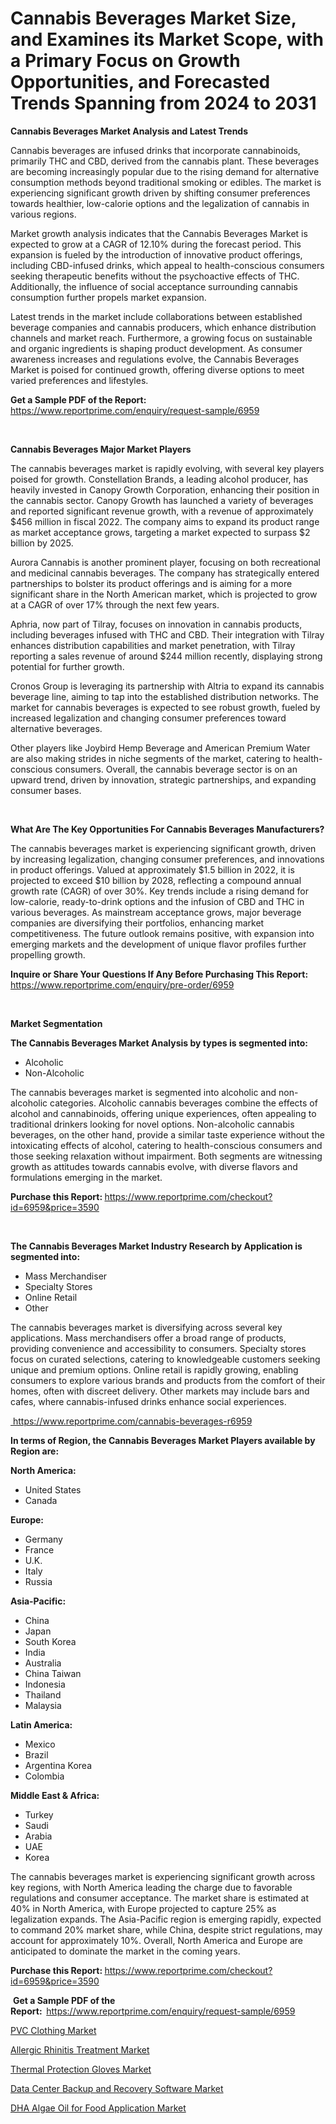 <p><h1>Cannabis Beverages Market Size, and Examines its Market Scope, with a Primary Focus on Growth Opportunities, and Forecasted Trends Spanning from 2024 to 2031</h1></p><p><strong>Cannabis Beverages Market Analysis and Latest Trends</strong></p>
<p><p>Cannabis beverages are infused drinks that incorporate cannabinoids, primarily THC and CBD, derived from the cannabis plant. These beverages are becoming increasingly popular due to the rising demand for alternative consumption methods beyond traditional smoking or edibles. The market is experiencing significant growth driven by shifting consumer preferences towards healthier, low-calorie options and the legalization of cannabis in various regions.</p><p>Market growth analysis indicates that the Cannabis Beverages Market is expected to grow at a CAGR of 12.10% during the forecast period. This expansion is fueled by the introduction of innovative product offerings, including CBD-infused drinks, which appeal to health-conscious consumers seeking therapeutic benefits without the psychoactive effects of THC. Additionally, the influence of social acceptance surrounding cannabis consumption further propels market expansion.</p><p>Latest trends in the market include collaborations between established beverage companies and cannabis producers, which enhance distribution channels and market reach. Furthermore, a growing focus on sustainable and organic ingredients is shaping product development. As consumer awareness increases and regulations evolve, the Cannabis Beverages Market is poised for continued growth, offering diverse options to meet varied preferences and lifestyles.</p></p>
<p><strong>Get a Sample PDF of the Report:&nbsp;</strong> <a href="https://www.reportprime.com/enquiry/request-sample/6959">https://www.reportprime.com/enquiry/request-sample/6959</a></p>
<p>&nbsp;</p>
<p><strong>Cannabis Beverages Major Market Players</strong></p>
<p><p>The cannabis beverages market is rapidly evolving, with several key players poised for growth. Constellation Brands, a leading alcohol producer, has heavily invested in Canopy Growth Corporation, enhancing their position in the cannabis sector. Canopy Growth has launched a variety of beverages and reported significant revenue growth, with a revenue of approximately $456 million in fiscal 2022. The company aims to expand its product range as market acceptance grows, targeting a market expected to surpass $2 billion by 2025.</p><p>Aurora Cannabis is another prominent player, focusing on both recreational and medicinal cannabis beverages. The company has strategically entered partnerships to bolster its product offerings and is aiming for a more significant share in the North American market, which is projected to grow at a CAGR of over 17% through the next few years.</p><p>Aphria, now part of Tilray, focuses on innovation in cannabis products, including beverages infused with THC and CBD. Their integration with Tilray enhances distribution capabilities and market penetration, with Tilray reporting a sales revenue of around $244 million recently, displaying strong potential for further growth.</p><p>Cronos Group is leveraging its partnership with Altria to expand its cannabis beverage line, aiming to tap into the established distribution networks. The market for cannabis beverages is expected to see robust growth, fueled by increased legalization and changing consumer preferences toward alternative beverages.</p><p>Other players like Joybird Hemp Beverage and American Premium Water are also making strides in niche segments of the market, catering to health-conscious consumers. Overall, the cannabis beverage sector is on an upward trend, driven by innovation, strategic partnerships, and expanding consumer bases.</p></p>
<p>&nbsp;</p>
<p><strong>What Are The Key Opportunities For Cannabis Beverages Manufacturers?</strong></p>
<p><p>The cannabis beverages market is experiencing significant growth, driven by increasing legalization, changing consumer preferences, and innovations in product offerings. Valued at approximately $1.5 billion in 2022, it is projected to exceed $10 billion by 2028, reflecting a compound annual growth rate (CAGR) of over 30%. Key trends include a rising demand for low-calorie, ready-to-drink options and the infusion of CBD and THC in various beverages. As mainstream acceptance grows, major beverage companies are diversifying their portfolios, enhancing market competitiveness. The future outlook remains positive, with expansion into emerging markets and the development of unique flavor profiles further propelling growth.</p></p>
<p><strong>Inquire or Share Your Questions If Any Before Purchasing This Report:</strong> <a href="https://www.reportprime.com/enquiry/pre-order/6959">https://www.reportprime.com/enquiry/pre-order/6959</a></p>
<p>&nbsp;</p>
<p><strong>Market Segmentation</strong></p>
<p><strong>The Cannabis Beverages Market Analysis by types is segmented into:</strong></p>
<p><ul><li>Alcoholic</li><li>Non-Alcoholic</li></ul></p>
<p><p>The cannabis beverages market is segmented into alcoholic and non-alcoholic categories. Alcoholic cannabis beverages combine the effects of alcohol and cannabinoids, offering unique experiences, often appealing to traditional drinkers looking for novel options. Non-alcoholic cannabis beverages, on the other hand, provide a similar taste experience without the intoxicating effects of alcohol, catering to health-conscious consumers and those seeking relaxation without impairment. Both segments are witnessing growth as attitudes towards cannabis evolve, with diverse flavors and formulations emerging in the market.</p></p>
<p><strong>Purchase this Report:&nbsp;</strong><a href="https://www.reportprime.com/checkout?id=6959&price=3590">https://www.reportprime.com/checkout?id=6959&price=3590</a></p>
<p>&nbsp;</p>
<p><strong>The Cannabis Beverages Market Industry Research by Application is segmented into:</strong></p>
<p><ul><li>Mass Merchandiser</li><li>Specialty Stores</li><li>Online Retail</li><li>Other</li></ul></p>
<p><p>The cannabis beverages market is diversifying across several key applications. Mass merchandisers offer a broad range of products, providing convenience and accessibility to consumers. Specialty stores focus on curated selections, catering to knowledgeable customers seeking unique and premium options. Online retail is rapidly growing, enabling consumers to explore various brands and products from the comfort of their homes, often with discreet delivery. Other markets may include bars and cafes, where cannabis-infused drinks enhance social experiences.</p></p>
<p><a href="https://www.reportprime.com/cannabis-beverages-r6959">&nbsp;https://www.reportprime.com/cannabis-beverages-r6959</a></p>
<p><strong>In terms of Region, the Cannabis Beverages Market Players available by Region are:</strong></p>
<p>
    <p> <strong> North America: </strong>
        <ul>
            <li>United States</li>
            <li>Canada</li>
        </ul>
        </p> 
    <p> <strong> Europe: </strong>
        <ul>
            <li>Germany</li>
            <li>France</li>
            <li>U.K.</li>
            <li>Italy</li>
            <li>Russia</li>
        </ul>
        </p> 
    <p> <strong> Asia-Pacific: </strong>
        <ul>
            <li>China</li>
            <li>Japan</li>
            <li>South Korea</li>
            <li>India</li>
            <li>Australia</li>
            <li>China Taiwan</li>
            <li>Indonesia</li>
            <li>Thailand</li>
            <li>Malaysia</li>
        </ul>
        </p> 
    <p> <strong> Latin America: </strong>
        <ul>
            <li>Mexico</li>
            <li>Brazil</li>
            <li>Argentina Korea</li>
            <li>Colombia</li>
        </ul>
        </p> 
    <p> <strong> Middle East & Africa: </strong>
        <ul>
            <li>Turkey</li>
            <li>Saudi</li>
            <li>Arabia</li>
            <li>UAE</li>
            <li>Korea</li>
        </ul>
    </p>
    </p>
<p><p>The cannabis beverages market is experiencing significant growth across key regions, with North America leading the charge due to favorable regulations and consumer acceptance. The market share is estimated at 40% in North America, with Europe projected to capture 25% as legalization expands. The Asia-Pacific region is emerging rapidly, expected to command 20% market share, while China, despite strict regulations, may account for approximately 10%. Overall, North America and Europe are anticipated to dominate the market in the coming years.</p></p>
<p><strong>Purchase this Report: </strong><a href="https://www.reportprime.com/checkout?id=6959&price=3590">https://www.reportprime.com/checkout?id=6959&price=3590</a></p>
<p>&nbsp;<strong>Get a Sample PDF of the Report:&nbsp;&nbsp;</strong><a href="https://www.reportprime.com/enquiry/request-sample/6959">https://www.reportprime.com/enquiry/request-sample/6959</a></p>
<p><strong></strong></p>
<p><p><a href="https://medium.com/@ruth.macdonald08580/pvc-clothing-market-market-segmentation-geographical-regions-and-market-forcast-till-2031-55b64641be90">PVC Clothing Market</a></p><p><a href="https://www.linkedin.com/pulse/role-allergic-rhinitis-treatment-market-applications-seasonal-dzdsc?trackingId=9vnL%2BRM3RACrzFxTBEqz5w%3D%3D">Allergic Rhinitis Treatment Market</a></p><p><a href="https://issuu.com/reportprime-2/docs/thermal-protection-gloves-market-si_84d89eaba7ea08">Thermal Protection Gloves Market</a></p><p><a href="https://www.linkedin.com/pulse/data-center-backup-recovery-software-market2024-2031-industry-a3wac?trackingId=uWLIj036QaOOW%2FoVgPoPxQ%3D%3D">Data Center Backup and Recovery Software Market</a></p><p><a href="https://github.com/GraceTurner587/Market-Research-Report-List-1/blob/main/dha-algae-oil-for-food-application-market.md">DHA Algae Oil for Food Application Market</a></p></p>